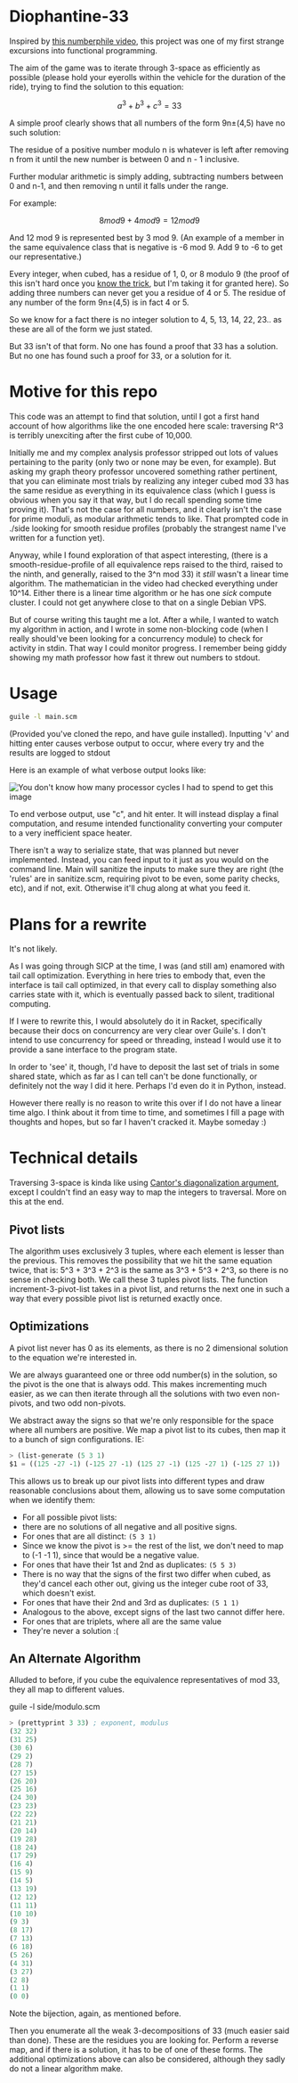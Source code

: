 # Diophantine-33
Inspired by [this numberphile video](https://www.youtube.com/watch?v=wymmCdLdPvM), this project was one of my first strange excursions into functional programming.

The aim of the game was to iterate through 3-space as efficiently as possible (please hold your eyerolls within the vehicle for the duration of the ride), trying to find the solution to this equation:

``` math
a^3 + b^3 + c^3 = 33
```

A simple proof clearly shows that all numbers of the form 9n±(4,5) have no such solution:

The residue of a positive number modulo n is whatever is left after removing n from it until the new number is between 0 and n - 1 inclusive.

Further modular arithmetic is simply adding, subtracting numbers between 0 and n-1, and then removing n until it falls under the range.

For example:
``` math
8 mod 9 + 4 mod 9 = 12 mod 9
```
And 12 mod 9 is represented best by 3 mod 9. (An example of a member in the same equivalence class that is negative is -6 mod 9. Add 9 to -6 to get our representative.)

Every integer, when cubed, has a residue of 1, 0, or 8 modulo 9 (the proof of this isn't hard once you [know the trick][], but I'm taking it for granted here). So adding three numbers can never get you a residue of 4 or 5. The residue of any number of the form 9n±(4,5) is in fact 4 or 5.

[know the trick]: https://en.wikipedia.org/wiki/Cube_(algebra)#Base_ten

So we know for a fact there is no integer solution to 4, 5, 13, 14, 22, 23.. as these are all of the form we just stated.

But 33 isn't of that form. No one has found a proof that 33 has a solution.
But no one has found such a proof for 33, or a solution for it.

# Motive for this repo
This code was an attempt to find that solution, until I got a first hand account of how algorithms like the one encoded here scale: traversing R^3 is terribly unexciting after the first cube of 10,000.

Initially me and my complex analysis professor stripped out lots of values pertaining to the parity (only two or none may be even, for example). But asking my graph theory professor uncovered something rather pertinent, that you can eliminate most trials by realizing any integer cubed mod 33 has the same residue as everything in its equivalence class (which I guess is obvious when you say it that way, but I do recall spending some time proving it). That's not the case for all numbers, and it clearly isn't the case for prime moduli, as modular arithmetic tends to like. That prompted code in ./side looking for smooth residue profiles (probably the strangest name I've written for a function yet).

Anyway, while I found exploration of that aspect interesting, (there is a smooth-residue-profile of all equivalence reps raised to the third, raised to the ninth, and generally, raised to the 3^n mod 33) it _still_ wasn't a linear time algorithm. The mathematician in the video had checked everything under 10^14. Either there is a linear time algorithm or he has one _sick_ compute cluster. I could not get anywhere close to that on a single Debian VPS.

But of course writing this taught me a lot. After a while, I wanted to watch my algorithm in action, and I wrote in some non-blocking code (when I really should've been looking for a concurrency module) to check for activity in stdin. That way I could monitor progress. I remember being giddy showing my math professor how fast it threw out numbers to stdout.

# Usage
``` bash
guile -l main.scm 
```
(Provided you've cloned the repo, and have guile installed).
Inputting 'v' and hitting enter causes verbose output to occur, where every try and the results are logged to stdout

Here is an example of what verbose output looks like:

![You don't know how many processor cycles I had to spend to get this image](https://raw.githubusercontent.com/alphor/diophantine-33/master/33.png)

To end verbose output, use "c", and hit enter. It will instead display a final computation, and resume intended functionality converting your computer to a very inefficient space heater.

There isn't a way to serialize state, that was planned but never implemented. Instead, you can feed input to it just as you would on the command line. Main will sanitize the inputs to make sure they are right (the 'rules' are in sanitize.scm, requiring pivot to be even, some parity checks, etc), and if not, exit. Otherwise it'll chug along at what you feed it.


# Plans for a rewrite
It's not likely.

As I was going through SICP at the time, I was (and still am) enamored with tail call optimization. Everything in here tries to embody that, even the interface is tail call optimized, in that every call to display something also carries state with it, which is eventually passed back to silent, traditional computing.

If I were to rewrite this, I would absolutely do it in Racket, specifically because their docs on concurrency are very clear over Guile's. I don't intend to use concurrency for speed or threading, instead I would use it to provide a sane interface to the program state. 

In order to 'see' it, though, I'd have to deposit the last set of trials in some shared state, which as far as I can tell can't be done functionally, or definitely not the way I did it here. Perhaps I'd even do it in Python, instead.

However there really is no reason to write this over if I do not have a linear time algo. I think about it from time to time, and sometimes I fill a page with thoughts and hopes, but so far I haven't cracked it. Maybe someday :)


# Technical details

Traversing 3-space is kinda like using [Cantor's diagonalization argument](https://en.wikipedia.org/wiki/Cantor's_diagonal_argument), except I couldn't find an easy way to map the integers to traversal. More on this at the end.

## Pivot lists
The algorithm uses exclusively 3 tuples, where each element is lesser than the previous. This removes the possibility that we hit the same equation twice, that is: 5^3 + 3^3 + 2^3 is the same as 3^3 + 5^3 + 2^3, so there is no sense in checking both. We call these 3 tuples pivot lists. The function increment-3-pivot-list takes in a pivot list, and returns the next one in such a way that every possible pivot list is returned exactly once.

## Optimizations

A pivot list never has 0 as its elements, as there is no 2 dimensional solution to the equation we're interested in. 


We are always guaranteed one or three odd number(s) in the solution, so the pivot is the one that is always odd. This makes incrementing much easier, as we can then iterate through all the solutions with two even non-pivots, and two odd non-pivots.

We abstract away the signs so that we're only responsible for the space where all numbers are positive. We map a pivot list to its cubes, then map it to a bunch of sign configurations. IE:
``` scheme
> (list-generate (5 3 1)
$1 = ((125 -27 -1) (-125 27 -1) (125 27 -1) (125 -27 1) (-125 27 1))
```

This allows us to break up our pivot lists into different types and draw reasonable conclusions about them, allowing us to save some computation when we identify them:
 - For all possible pivot lists:
  - there are no solutions of all negative and all positive signs.
 - For ones that are all distinct: ```(5 3 1)```
  - Since we know the pivot is >= the rest of the list, we don't need to map to (-1 -1 1), since that would be a negative value.
 - For ones that have their 1st and 2nd as duplicates: ```(5 5 3)```
  - There is no way that the signs of the first two differ when cubed, as they'd cancel each other out, giving us the integer cube root of 33, which doesn't exist.
 - For ones that have their 2nd and 3rd as duplicates: ```(5 1 1)```
  - Analogous to the above, except signs of the last two cannot differ here.
 - For ones that are triplets, where all are the same value
  - They're never a solution :(
  

## An Alternate Algorithm
Alluded to before, if you cube the equivalence representatives of mod 33, they all map to different values.

guile -l side/modulo.scm
``` scheme
> (prettyprint 3 33) ; exponent, modulus
(32 32)
(31 25)
(30 6)
(29 2)
(28 7)
(27 15)
(26 20)
(25 16)
(24 30)
(23 23)
(22 22)
(21 21)
(20 14)
(19 28)
(18 24)
(17 29)
(16 4)
(15 9)
(14 5)
(13 19)
(12 12)
(11 11)
(10 10)
(9 3)
(8 17)
(7 13)
(6 18)
(5 26)
(4 31)
(3 27)
(2 8)
(1 1)
(0 0)
```

Note the bijection, again, as mentioned before.

Then you enumerate all the weak 3-decompositions of 33 (much easier said than done). These are the residues you are looking for. Perform a reverse map, and if there is a solution, it has to be of one of these forms. The additional optimizations above can also be considered, although they sadly do not a linear algorithm make.


